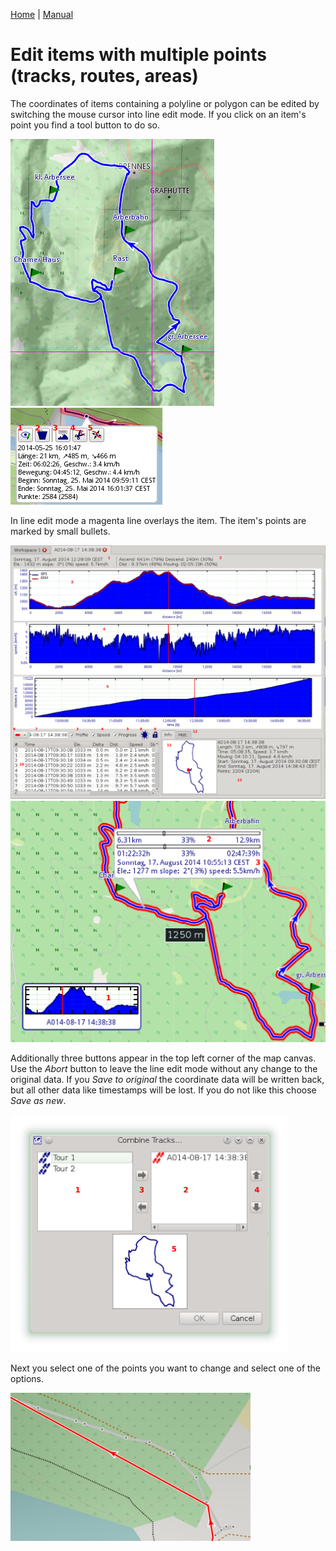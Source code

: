 [Home](Home) | [Manual](DocMain)

# Edit items with multiple points (tracks, routes, areas)

The coordinates of items containing a polyline or polygon can be edited by switching the mouse cursor into line edit mode. If you click on an item's point you find a tool button to do so.

![maproom1.png](images/DocGisItemsTrk/maproom1.png) ![maproom2.png](images/DocGisItemsTrk/maproom2.png)

In line edit mode a magenta line overlays the item. The item's points are marked by small bullets.

![maproom3.png](images/DocGisItemsTrk/maproom3.png) ![maproom4.png](images/DocGisItemsTrk/maproom4.png)

Additionally three buttons appear in the top left corner of the map canvas. Use the _Abort_ button to leave the line edit mode without any change to the original data. If you _Save to original_ the coordinate data will be written back, but all other data like timestamps will be lost. If you do not like this choose _Save as new_.

![maproom5.png](images/DocGisItemsTrk/maproom5.png)

Next you select one of the points you want to change and select one of the options.

![maproom6.png](images/DocGisItemsTrk/maproom6.png)